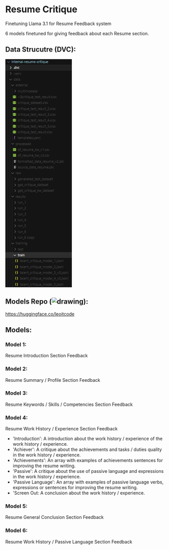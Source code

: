 # Resume Critique

Finetuning Llama 3.1 for Resume Feedback system

6 models finetuned for giving feedback about each Resume section.


## Data Strucutre (DVC):  
![](images/data_structure.png)


## Models Repo (<img src="https://huggingface.co/front/assets/huggingface_logo-noborder.svg" alt="drawing" width="30"/>):
https://huggingface.co/leoitcode


## Models:

### Model 1:
Resume Introduction Section Feedback

### Model 2:
Resume Summary / Profile Section Feedback

### Model 3:
Resume Keywords / Skills / Competencies Section Feedback

### Model 4:
Resume Work History / Experience Section Feedback
- 'Introduction': A introduction about the work history / experience of the work history / experience.
- 'Achiever': A critique about the achievements and tasks / duties quality in the work history / experience.
- 'Achievements': An array with examples of achievements sentences for improving the resume writing.
- 'Passive': A critique about the use of passive language and expressions in the work history / experience.
- 'Passive Language': An array with examples of passive language verbs, expressions or sentences for improving the resume writing.
- 'Screen Out: A conclusion about the work history / experience.

### Model 5:
Resume General Conclusion Section Feedback

### Model 6:
Resume Work History / Passive Language Section Feedback